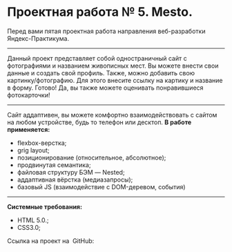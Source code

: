 # Проектная работа № 5. Mesto.

Перед вами пятая проектная работа направления веб-разработки Яндекс-Практикума.
***
Данный проект представляет собой одностраничный сайт с фотографиями и названием живописных мест. 
Вы можете внести свои данные и создать свой профиль. Также, можно добавить свою картинку/фотографию. Для этого внесите ссылку на картику и название в форму. Готово! 
Да, вы также можете оценивать понравившиеся фотокарточки!
***
Сайт аддаптивен, вы можете комфортно взаимодействовать с сайтом на любом устройстве, будь то телефон или десктоп.
**В работе применяется:**
* flexbox-верстка;
* grig layout;
* позиционирование (относительное, абсолютное);
* продвинутая семантика;
* файловая структуру БЭМ — Nested;
* аддаптивная вёрстка (медиазапросы);
* базовый JS (взаимодействие с DOM-деревом, события)

***
**Системные требования:**
* HTML 5.0.;
* CSS3.0;

Ссылка на проект на  GitHub:
